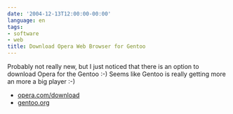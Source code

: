 ```yaml
---
date: '2004-12-13T12:00:00-00:00'
language: en
tags:
- software
- web
title: Download Opera Web Browser for Gentoo
---
```


<img src="http://www.zerokspot.com/uploads/gentooopera.jpg" alt="" class="left"/>Probably not really new, but I just noticed that there is an option to download Opera for the Gentoo :-) Seems like Gentoo is really getting more an more a big player :-)

* <a href="http://www.opera.com/download/">opera.com/download</a>
* <a href="http://www.gentoo.org">gentoo.org</a>
